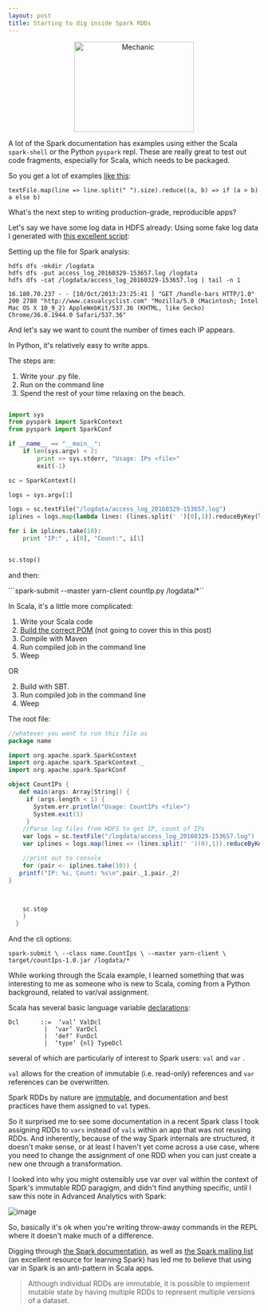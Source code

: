 ```yaml
---
layout: post
title: Starting to dig inside Spark RDDs
---
```




<center><a data-flickr-embed="true" data-footer="true"  href="https://www.flickr.com/photos/hercules/118434343/in/photolist-bt1pr-89UwDH-9akri9-8YSpJ2-4GTBnP-8BP2mK-9EnHki-6khT2h-3SoPV-Gr8dh-bkxNw-6S7ZU6-aawPj8-9ukeeu-23Sn4V-3tv3K-dCkZHq-jARz6-qrMd4B-3E4S9-c19HXh-nBxQTX-gbHrM-dAi2QK-h4pvt-4kEXKq-bFSQwz-rq6Dmf-5m8DM-dQaj3N-b7kzun-5EGVfU-5KJ8N8-c19HWL-LGyRi-eeeoEa-4B9FH3-c19HVW-aDsteq-pjQpwy-3ihd-avFpRE-bhAPWz-bsXZMy-c19JQL-4CrD7i-a6GeAe-57j8-3K3ydo-3GPbA" title="Mechanic"><img src="https://farm1.staticflickr.com/19/118434343_f439fe9be2_m.jpg" width="240" height="181" alt="Mechanic"></a><script async src="//embedr.flickr.com/assets/client-code.js" charset="utf-8"></script> </center>


A lot of the Spark documentation has examples using either the Scala `spark-shell` or the Python `pyspark` repl. These are really great to test out code fragments, especially for Scala, which needs to be packaged. 

So you get a lot of examples [like this](http://spark.apache.org/docs/latest/quick-start.html): 

```textFile.map(line => line.split(" ").size).reduce((a, b) => if (a > b) a else b)```

What's the next step to writing production-grade, reproducible apps? 

Let's say we have some log data in HDFS already:  Using some fake log data I generated with [this excellent script](https://gist.github.com/gwenshap/11390102):
	
Setting up the file for Spark analysis: 

	hdfs dfs -mkdir /logdata
	hdfs dfs -put access_log_20160329-153657.log /logdata
	hdfs dfs -cat /logdata/access_log_20160329-153657.log | tail -n 1
	
	16.180.70.237 - - [10/Oct/2013:23:25:41 ] "GET /handle-bars HTTP/1.0" 200 2780 "http://www.casualcyclist.com" "Mozilla/5.0 (Macintosh; Intel Mac OS X 10_9_2) AppleWebKit/537.36 (KHTML, like Gecko) Chrome/36.0.1944.0 Safari/537.36"

And let's say we want to count the number of times each IP appears. 

In Python, it's relatively easy to write apps. 

The steps are:

1. Write your .py file. 
2. Run on the command line
3. Spend the rest of your time relaxing on the beach. 

```python

import sys
from pyspark import SparkContext
from pyspark import SparkConf

if __name__ == "__main__":
    if len(sys.argv) < 2:
        print >> sys.stderr, "Usage: IPs <file>"
        exit(-1)

sc = SparkContext()

logs = sys.argv[1]

logs = sc.textFile("/logdata/access_log_20160329-153657.log")
iplines = logs.map(lambda lines: (lines.split(' ')[0],1)).reduceByKey(lambda v1,v2 :v1+v2)

for i in iplines.take(10):
	print "IP:" , i[0], "Count:", i[1]


sc.stop()
```
and then:

```spark-submit --master yarn-client  countIp.py /logdata/*``

In Scala, it's a little more complicated: 

1. Write your Scala code
2. [Build the correct POM](https://sparktutorials.github.io/2015/04/02/setting-up-a-spark-project-with-maven.html) (not going to cover this in this post)
3. Compile with Maven
4. Run compiled job in the command line
5. Weep

OR

2. Build with SBT. 
3. Run compiled job in the command line
4. Weep

The root file: 

``` scala
//whatever you want to run this file as
package name

import org.apache.spark.SparkContext
import org.apache.spark.SparkContext._
import org.apache.spark.SparkConf

object CountIPs {
   def main(args: Array[String]) {
     if (args.length < 1) {
       System.err.println("Usage: CountIPs <file>")
       System.exit(1)
     }
    //Parse log files from HDFS to get IP, count of IPs
	var logs = sc.textFile("/logdata/access_log_20160329-153657.log")
	var iplines = logs.map(lines => (lines.split(' ')(0),1)).reduceByKey((a, b) => a + b)

	//print out to console
	for (pair <- iplines.take(10)) {
   printf("IP: %s, Count: %s\n",pair._1,pair._2)
}



	sc.stop
	}
  }	
  ```

And the cli options: 

`spark-submit \--class name.CountIps \--master yarn-client \ target/countIps-1.0.jar /logdata/*`


While working through the Scala example, I learned something that was interesting to me as someone who is new to Scala, coming from a Python background, related to var/val assignment. 

Scala has several basic language variable [declarations](http://www.scala-lang.org/files/archive/spec/2.11/04-basic-declarations-and-definitions.html): 

	Dcl      ::=  ‘val’ ValDcl
              |  ‘var’ VarDcl
              |  ‘def’ FunDcl
              |  ‘type’ {nl} TypeDcl

several of which are particularly of interest to Spark users: `val` and `var` .

`val` allows for the creation of immutable (i.e. read-only) references and `var` references can be overwritten.  

Spark RDDs by nature are [immutable](https://spark.apache.org/docs/0.8.1/api/core/org/apache/spark/rdd/RDD.html), and documentation and best practices have them assigned to `val` types.

So it surprised me to see some documentation in a recent Spark class I took assigning RDDs to `vars` instead of `vals` within an app that was not reusing RDDs. And inherently, because of the way Spark internals are structured, it doesn't make sense, or at least I haven't yet come across a use case, where you need to change the assignment of one RDD when you can just create a new one through a transformation. 

I looked into why you might ostensibly use var over val within the context of Spark's immutable RDD paragigm, and didn't find anything specific, until I saw this note in Advanced Analytics with Spark: 

 ![image](https://raw.githubusercontent.com/veekaybee/veekaybee.github.io/master/images/varval.png)

So, basically it's ok when you're writing throw-away commands in the REPL where it doesn't make much of a difference. 

Digging through [the Spark documentation](https://community.hortonworks.com/questions/18708/are-spark-rdd-really-mutable.html), as well as  [the Spark mailing list](https://mail-archives.apache.org/mod_mbox/spark-user/201602.mbox/%3CCALte62wXf5jSQUpzsr=zYayw0D-L5+tPVONE7fqsdnC=Ne59cQ@mail.gmail.com%3E) (an excellent resource for learning Spark) has led me to believe that using var in Spark is an anti-pattern in Scala apps. 
	
>Although individual RDDs are immutable, it is possible to implement mutable state by having multiple RDDs to represent multiple versions of a dataset. 






	

